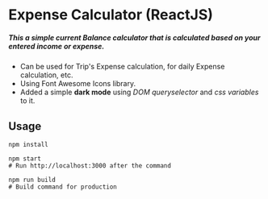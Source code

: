 # Expense Calculator (ReactJS)

##### This a simple current Balance calculator that is calculated based on your entered income or expense.
- Can be used for Trip's Expense calculation, for daily Expense calculation, etc.
- Using Font Awesome Icons library.
- Added a simple **dark mode** using *DOM queryselector* and *css variables* to it.


## Usage
```
npm install

npm start
# Run http://localhost:3000 after the command

npm run build
# Build command for production
```

